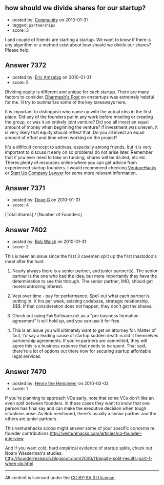 ## how should we divide shares for our startup?

- posted by: [Community](https://stackexchange.com/users/-1/-1-community) on 2010-01-31
- tagged: `partnerships`
- score: 3

I and couple of friends are starting a startup. We want to know if there is any algorithm or a method exist about how should we divide our shares? Please help.


## Answer 7372

- posted by: [Eric Amzalag](https://stackexchange.com/users/-1/2302-eric-amzalag) on 2010-01-31
- score: 5

<p>Dividing equity is different and unique for each startup. There are many factors to consider. <a href="http://bit.ly/8Y4rhs">Dharmesh's Post</a> on onstartups was extremely helpful for me. Ill try to summarize some of the key takeaways here.</p>

<p>It is important to distinguish who came up with the actual idea in the first place.
Did any of the founders put in any work before meeting or creating the group, or was it an entirely joint venture?
Did you all invest an equal amount of money when beginning the venture? If investment was uneven, it is very likely that equity should reflect that.
Do you all invest an equal amount of effort and time when working on the project?</p>

<p>It's a difficult concept to address, especially among friends, but it is very important to discuss it early on so problems do not arise later. Remember that if you ever need to take on funding, shares will be diluted, etc etc. Theres plenty of resources online where you can get advice from experienced startup founders. I would recommend checking <a href="http://venturehacks.com/">VentureHacks</a> or <a href="http://www.startupcompanylawyer.com/">Start Up Company Lawyer</a> for some more relevant information.</p>



## Answer 7371

- posted by: [Doug G](https://stackexchange.com/users/-1/2107-doug-g) on 2010-01-31
- score: 4

[Total Shares] / [Number of Founders]



## Answer 7402

- posted by: [Bob Walsh](https://stackexchange.com/users/-1/346-bob-walsh) on 2010-01-31
- score: 2

This is been an issue since the first 3 cavemen split up the first mastodoo's meat after the hunt. 

1. Nearly always there is a senior partner, and junior partner(s). The senior partner is the one who had the idea, but more importantly they have the determination to see this through. The senior partner, IMO, should get more/controlling interest.

2. Vest over time - pay for performance. Spell out what each partner is putting in: X hrs per week, existing codebase, strategic relationship, $$$. If that consideration does not happen, they don't get the shares.

3. Check out using FairSoftware.net as a "pre business formation agreement" It will hold up, and you can use it for free.

4. This is an issue you will ultimately want to get an attorney for. Matter of fact, I'd say a leading cause of startup sudden death is did it themselves partnership agreements. If you're partners are committed, they will agree this is a business expense that needs to be spent. That said, there're a lot of options out there now for securing startup affordable legal services. 


## Answer 7470

- posted by: [Henry the Hengineer](https://stackexchange.com/users/-1/1692-henry-the-hengineer) on 2010-02-02
- score: 1

<p>If you're planning to approach VCs early, note that some VCs don't like an even split between founders. In these cases they want to know that one person has final say and can make the executive decision when tough situations arise. As Bob mentioned, there's usually a senior partner and the others are junior partners.</p>

<p>This venturehacks scoop might answer some of your specific concerns re: founder contributions
<a href="http://venturehacks.com/articles/co-founder-interview" rel="nofollow">http://venturehacks.com/articles/co-founder-interview</a></p>

<p>And if you want cold, hard empirical evidence of startup splits, check out Noam Wasserman's studies: <a href="http://founderresearch.blogspot.com/2006/11/equity-split-results-part-1-when-do.html" rel="nofollow">http://founderresearch.blogspot.com/2006/11/equity-split-results-part-1-when-do.html</a> </p>




---

All content is licensed under the [CC BY-SA 3.0 license](https://creativecommons.org/licenses/by-sa/3.0/).
